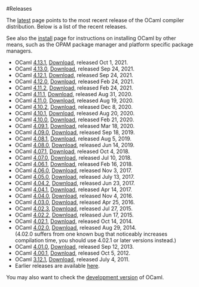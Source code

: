 <!-- ((! set title Releases !)) ((! set releases !)) -->

#Releases

The [latest](latest/) page points to the most recent release of the
OCaml compiler distribution. Below is a list of the recent releases.

See also the [install](/docs/install.html) page for instructions on
installing OCaml by other means, such as the OPAM package manager and
platform specific package managers.

* OCaml [4.13.1](4.13.1.html), [Download](https://github.com/ocaml/ocaml/archive/4.13.1.tar.gz), released Oct 1, 2021.
* OCaml [4.13.0](4.13.0.html), [Download](https://github.com/ocaml/ocaml/archive/4.13.0.tar.gz), released Sep 24, 2021.
* OCaml [4.12.1](4.12.1.html), [Download](https://github.com/ocaml/ocaml/archive/4.12.1.tar.gz), released Sep 24, 2021.
* OCaml [4.12.0](4.12.0.html), [Download](https://github.com/ocaml/ocaml/archive/4.12.0.tar.gz), released Feb 24, 2021.
* OCaml [4.11.2](4.11.2.html), [Download](https://github.com/ocaml/ocaml/archive/4.11.2.tar.gz), released Feb 24, 2021.
* OCaml [4.11.1](4.11.1.html), [Download](https://github.com/ocaml/ocaml/archive/4.11.1.tar.gz), released Aug 31, 2020.
* OCaml [4.11.0](4.11.0.html), [Download](https://github.com/ocaml/ocaml/archive/4.11.0.tar.gz), released Aug 19, 2020.
* OCaml [4.10.2](4.10.2.html), [Download](https://github.com/ocaml/ocaml/archive/4.10.2.tar.gz), released Dec 8, 2020.
* OCaml [4.10.1](4.10.1.html), [Download](https://github.com/ocaml/ocaml/archive/4.10.1.tar.gz), released Aug 20, 2020.
* OCaml [4.10.0](4.10.0.html), [Download](https://github.com/ocaml/ocaml/archive/4.10.0.tar.gz), released Feb 21, 2020.
* OCaml [4.09.1](4.09.1.html), [Download](https://github.com/ocaml/ocaml/archive/4.09.1.tar.gz), released Mar 18, 2020.
* OCaml [4.09.0](4.09.0.html), [Download](https://github.com/ocaml/ocaml/archive/4.09.0.tar.gz), released Sep 18, 2019.
* OCaml [4.08.1](4.08.1.html), [Download](https://github.com/ocaml/ocaml/archive/4.08.1.tar.gz), released Aug 5, 2019.
* OCaml [4.08.0](4.08.0.html), [Download](https://github.com/ocaml/ocaml/archive/4.08.0.tar.gz), released Jun 14, 2019.
* OCaml [4.07.1](4.07.1.html), [Download](https://github.com/ocaml/ocaml/archive/4.07.1.tar.gz), released Oct 4, 2018.
* OCaml [4.07.0](4.07.0.html), [Download](https://github.com/ocaml/ocaml/archive/4.07.0.tar.gz), released Jul 10, 2018.
* OCaml [4.06.1](4.06.1.html), [Download](https://github.com/ocaml/ocaml/archive/4.06.1.tar.gz), released Feb 16, 2018.
* OCaml [4.06.0](4.06.html), [Download](https://github.com/ocaml/ocaml/archive/4.06.0.tar.gz), released Nov 3, 2017.
* OCaml [4.05.0](4.05.html), [Download](https://github.com/ocaml/ocaml/archive/4.05.0.tar.gz), released July 13, 2017.
* OCaml [4.04.2](4.04.html), [Download](https://github.com/ocaml/ocaml/archive/4.04.2.tar.gz), released Jun 23, 2017.
* OCaml [4.04.1](4.04.html), [Download](https://github.com/ocaml/ocaml/archive/4.04.1.tar.gz), released Apr 14, 2017.
* OCaml [4.04.0](4.04.html), [Download](https://github.com/ocaml/ocaml/archive/4.04.0.tar.gz), released Nov 4, 2016.
* OCaml [4.03.0](4.03.html), [Download](https://github.com/ocaml/ocaml/archive/4.03.0.tar.gz), released Apr 25, 2016.
* OCaml [4.02.3](4.02.html), [Download](https://github.com/ocaml/ocaml/archive/4.02.3.tar.gz), released Jul 27, 2015.
* OCaml [4.02.2](4.02.html), [Download](https://github.com/ocaml/ocaml/archive/4.02.2.tar.gz), released Jun 17, 2015.
* OCaml [4.02.1](4.02.html), [Download](https://github.com/ocaml/ocaml/archive/4.02.1.tar.gz), released Oct 14, 2014.
* OCaml [4.02.0](4.02.html), [Download](https://github.com/ocaml/ocaml/archive/4.02.0.tar.gz), released Aug 29, 2014.  
      (4.02.0 suffers from one known bug that noticeably increases compilation time, you should use 4.02.1 or later versions instead.)
* OCaml [4.01.0](4.01.0.html), [Download](https://github.com/ocaml/ocaml/archive/4.01.0.tar.gz), released Sep 12, 2013.
* OCaml [4.00.1](4.00.1.html), [Download](https://github.com/ocaml/ocaml/archive/4.00.1.tar.gz), released Oct 5, 2012.
* OCaml [3.12.1](3.12.1.html), [Download](https://github.com/ocaml/ocaml/archive/3.12.1.tar.gz), released July 4, 2011.
* Earlier releases are available
  [here](http://caml.inria.fr/pub/distrib/).

You may also want to check the [development version](https://github.com/ocaml/ocaml) of
OCaml.

